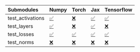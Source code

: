| Submodules       | Numpy                                                                                                                           | Torch                                                                                                                           | Jax                                                                                                                             | Tensorflow                                                                                                                      |
|:-----------------|:--------------------------------------------------------------------------------------------------------------------------------|:--------------------------------------------------------------------------------------------------------------------------------|:--------------------------------------------------------------------------------------------------------------------------------|:--------------------------------------------------------------------------------------------------------------------------------|
| test_activations | <a href="https://github.com/unifyai/ivy/runs/8174234388?check_suite_focus=true" rel="noopener noreferrer" target="_blank">✅</a> | <a href="https://github.com/unifyai/ivy/runs/8174234514?check_suite_focus=true" rel="noopener noreferrer" target="_blank">❌</a> | <a href="https://github.com/unifyai/ivy/runs/8174234608?check_suite_focus=true" rel="noopener noreferrer" target="_blank">✅</a> | <a href="https://github.com/unifyai/ivy/runs/8174234708?check_suite_focus=true" rel="noopener noreferrer" target="_blank">✅</a> |
| test_layers      | <a href="https://github.com/unifyai/ivy/runs/8174234422?check_suite_focus=true" rel="noopener noreferrer" target="_blank">✅</a> | <a href="https://github.com/unifyai/ivy/runs/8174234549?check_suite_focus=true" rel="noopener noreferrer" target="_blank">❌</a> | <a href="https://github.com/unifyai/ivy/runs/8174234631?check_suite_focus=true" rel="noopener noreferrer" target="_blank">✅</a> | <a href="https://github.com/unifyai/ivy/runs/8174234731?check_suite_focus=true" rel="noopener noreferrer" target="_blank">❌</a> |
| test_losses      | <a href="https://github.com/unifyai/ivy/runs/8174234448?check_suite_focus=true" rel="noopener noreferrer" target="_blank">✅</a> | <a href="https://github.com/unifyai/ivy/runs/8174234575?check_suite_focus=true" rel="noopener noreferrer" target="_blank">✅</a> | <a href="https://github.com/unifyai/ivy/runs/8174234650?check_suite_focus=true" rel="noopener noreferrer" target="_blank">✅</a> | <a href="https://github.com/unifyai/ivy/runs/8174234749?check_suite_focus=true" rel="noopener noreferrer" target="_blank">✅</a> |
| test_norms       | <a href="https://github.com/unifyai/ivy/runs/8174234484?check_suite_focus=true" rel="noopener noreferrer" target="_blank">❌</a> | <a href="https://github.com/unifyai/ivy/runs/8174234589?check_suite_focus=true" rel="noopener noreferrer" target="_blank">❌</a> | <a href="https://github.com/unifyai/ivy/runs/8174234677?check_suite_focus=true" rel="noopener noreferrer" target="_blank">❌</a> | <a href="https://github.com/unifyai/ivy/runs/8174234772?check_suite_focus=true" rel="noopener noreferrer" target="_blank">❌</a> |